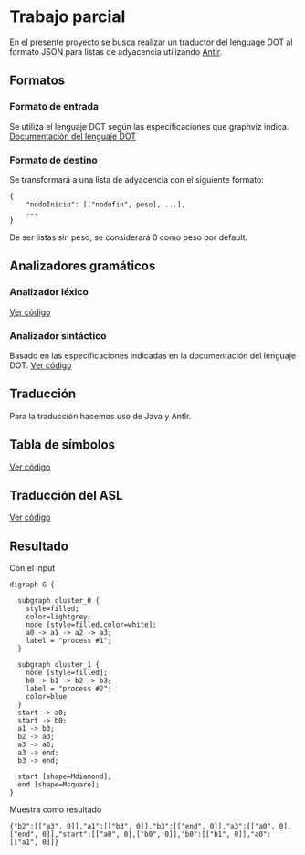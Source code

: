# Trabajo parcial

En el presente proyecto se busca realizar un traductor del lenguage DOT al formato JSON para listas de adyacencia utilizando [Antlr](https://www.antlr.org/about.html).

## Formatos
### Formato de entrada
Se utiliza el lenguaje DOT según las especificaciones que graphviz indica.
[Documentación del lenguaje DOT](https://graphviz.org/doc/info/lang.html)

### Formato de destino
Se transformará a una lista de adyacencia con el siguiente formato:
```
{
    "nodoInicio": [["nodofin", peso], ...],
    ...
}
```
De ser listas sin peso, se considerará 0 como peso por default.

## Analizadores gramáticos

### Analizador léxico
[Ver código](https://raw.githubusercontent.com/thecurz/DotToJsonCompiler/main/expr-antlr4/src/main/antlr4/com/compiler/ExprLexer.g4)

### Analizador sintáctico
Basado en las especificaciones indicadas en la documentación del lenguaje DOT.
[Ver código](https://raw.githubusercontent.com/thecurz/DotToJsonCompiler/main/expr-antlr4/src/main/antlr4/com/compiler/ExprParser.g4)


## Traducción

Para la traducción hacemos uso de Java y Antlr.

## Tabla de símbolos
[Ver código](https://raw.githubusercontent.com/thecurz/DotToJsonCompiler/main/expr-antlr4/src/main/java/com/compiler/ExprParserVisitorImpl.java)

## Traducción del ASL
[Ver código](https://raw.githubusercontent.com/thecurz/DotToJsonCompiler/main/expr-antlr4/src/main/java/com/compiler/ToJSONListener.java)


## Resultado

Con el input

```
digraph G {

  subgraph cluster_0 {
    style=filled;
    color=lightgrey;
    node [style=filled,color=white];
    a0 -> a1 -> a2 -> a3;
    label = "process #1";
  }

  subgraph cluster_1 {
    node [style=filled];
    b0 -> b1 -> b2 -> b3;
    label = "process #2";
    color=blue
  }
  start -> a0;
  start -> b0;
  a1 -> b3;
  b2 -> a3;
  a3 -> a0;
  a3 -> end;
  b3 -> end;

  start [shape=Mdiamond];
  end [shape=Msquare];
}
```


Muestra como resultado
```
{"b2":[["a3", 0]],"a1":[["b3", 0]],"b3":[["end", 0]],"a3":[["a0", 0],["end", 0]],"start":[["a0", 0],["b0", 0]],"b0":[["b1", 0]],"a0":[["a1", 0]]}
```

